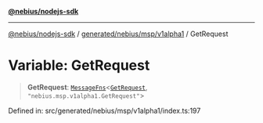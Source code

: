 [**@nebius/nodejs-sdk**](../../../../../README.md)

---

[@nebius/nodejs-sdk](../../../../../README.md) / [generated/nebius/msp/v1alpha1](../README.md) / GetRequest

# Variable: GetRequest

> **GetRequest**: [`MessageFns`](../../../../../runtime/protos/core/interfaces/MessageFns.md)\<[`GetRequest`](../interfaces/GetRequest.md), `"nebius.msp.v1alpha1.GetRequest"`\>

Defined in: src/generated/nebius/msp/v1alpha1/index.ts:197
